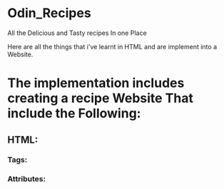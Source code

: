 # Odin_Recipes
All the Delicious and Tasty recipes In one Place

Here are all the things that i've learnt in HTML and are  implement into a Website.

# The implementation includes creating a recipe Website That include the Following:
## HTML:
### Tags:
### Attributes: